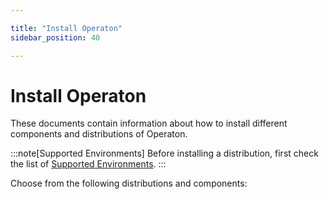 ```yaml
---

title: "Install Operaton"
sidebar_position: 40

---
```

# Install Operaton

These documents contain information about how to install different components and distributions of Operaton.

:::note[Supported Environments]
Before installing a distribution, first check the list of [Supported Environments](../introduction/supported-environments.md).
:::

Choose from the following distributions and components:
